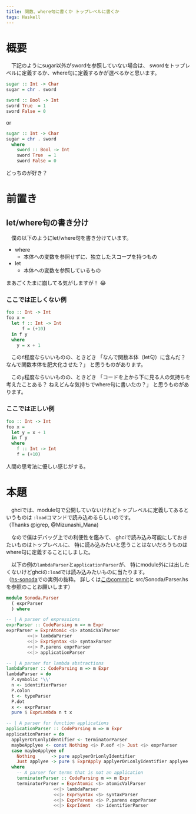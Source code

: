```yaml
---
title: 関数、where句に書くか トップレベルに書くか
tags: Haskell
---
```

# 概要
　下記のようにsugar以外がswordを参照していない場合は、
swordをトップレベルに定義するか、where句に定義するかが選べるかと思います。

```haskell
sugar :: Int -> Char
sugar = chr . sword

sword :: Bool -> Int
sword True  = 1
sword False = 0
```

or

```haskell
sugar :: Int -> Char
sugar = chr . sword
  where
    sword :: Bool -> Int
    sword True  = 1
    sword False = 0
```

どっちのが好き？

# 前置き
## let/where句の書き分け

　僕の以下のようにlet/where句を書き分けています。

- where
    - 本体への変数を参照せずに、独立したスコープを持つもの
- let
    - 本体への変数を参照しているもの

まあごくたまに崩してる気がしますが！ :joy:

### ここでは正しくない例

```haskell
foo :: Int -> Int
foo x =
  let f :: Int -> Int
      f = (+10)
  in f y
  where
    y = x + 1
```

　この`f`程度ならいいものの、ときどき
「なんで関数本体（let句）に含んだ？ なんで関数本体を肥大化させた？」
と思うものがあります。

　この`y`程度ならいいものの、ときどき
「コードを上から下に見る人の気持ちを考えたことある？ ねえどんな気持ちでwhere句に書いたの？」
と思うものがあります。

### ここでは正しい例

```haskell
foo :: Int -> Int
foo x =
  let y = x + 1
  in f y
  where
    f :: Int -> Int
    f = (+10)
```

人間の思考法に優しい感じがする。

# 本題
　ghciでは、module句で公開していないけれどトップレベルに定義してあるというものは
`:load`コマンドで読み込めるらしいのです。  
（Thanks @igrep, @Mizunashi\_Mana)

　なので僕はデバッグ上での利便性を鑑みて、
ghciで読み込み可能にしておきたいものはトップレベルに、
特に読み込みたいと思うことはないだろうものはwhere句に定義することにしました。

　以下の例の`lambdaParser`と`applicationParser`が、
特にmodule外には出したくないけどghciの`:load`では読み込みたいものに当たります。  
（[hs-sonoda](https://github.com/aiya000/hs-sonoda)での実例の抜粋。
詳しくは[このcommit](https://github.com/aiya000/hs-sonoda/commit/9efd7a547ed89ce46ebb6cc2124385a716ccd15b)と
src/Sonoda/Parser.hsを参照のことお願いします）

```haskell
module Sonoda.Parser
  ( exprParser
  ) where

-- | A parser of expressions
exprParser :: CodeParsing m => m Expr
exprParser = ExprAtomic <$> atomicValParser
        <<|> lambdaParser
        <<|> ExprSyntax <$> syntaxParser
        <<|> P.parens exprParser
        <<|> applicationParser

-- | A parser for lambda abstractions
lambdaParser :: CodeParsing m => m Expr
lambdaParser = do
  P.symbolic '\\'
  n <- identifierParser
  P.colon
  t <- typeParser
  P.dot
  x <- exprParser
  pure $ ExprLambda n t x

-- | A parser for function applications
applicationParser :: CodeParsing m => m Expr
applicationParser = do
  applyerOrLonlyIdentifier <- terminatorParser
  maybeApplyee <- const Nothing <$> P.eof <|> Just <$> exprParser
  case maybeApplyee of
    Nothing      -> pure applyerOrLonlyIdentifier
    Just applyee -> pure $ ExprApply applyerOrLonlyIdentifier applyee
  where
    -- A parser for terms that is not an application
    terminatorParser :: CodeParsing m => m Expr
    terminatorParser = ExprAtomic <$> atomicValParser
                  <<|> lambdaParser
                  <<|> ExprSyntax <$> syntaxParser
                  <<|> ExprParens <$> P.parens exprParser
                  <<|> ExprIdent  <$> identifierParser
```
